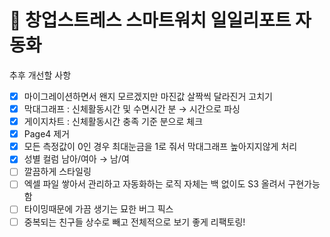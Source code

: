 # 📝 창업스트레스 스마트워치 일일리포트 자동화

추후 개선할 사항
- [x] 마이그레이션하면서 왠지 모르겠지만 마진값 살짝씩 달라진거 고치기
- [x] 막대그래프 : 신체활동시간 및 수면시간 분 → 시간으로 파싱
- [x] 게이지차트 : 신체활동시간 충족 기준 분으로 체크
- [x] Page4 제거
- [x] 모든 측정값이 0인 경우 최대눈금을 1로 줘서 막대그래프 높아지지않게 처리
- [x] 성별 컬럼 남아/여아 → 남/여
- [ ] 깔끔하게 스타일링
- [ ] 엑셀 파일 쌓아서 관리하고 자동화하는 로직 자체는 백 없이도 S3 올려서 구현가능함
- [ ] 타이밍때문에 가끔 생기는 묘한 버그 픽스
- [ ] 중복되는 친구들 상수로 빼고 전체적으로 보기 좋게 리팩토링!
